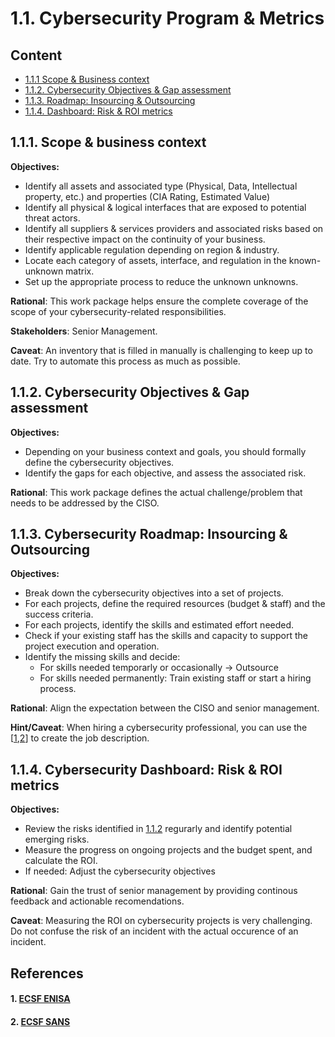 # 1.1. Cybersecurity Program & Metrics

## Content
* [1.1.1 Scope & Business context](#111-scope--business-context)
* [1.1.2. Cybersecurity Objectives & Gap assessment](#112-cybersecurity-objectives--gap-assessment) 
* [1.1.3. Roadmap: Insourcing & Outsourcing](#113-cybersecurity-roadmap-insourcing--outsourcing)
* [1.1.4. Dashboard: Risk & ROI metrics](#114-cybersecurity-dashboard-risk--roi-metrics)

## 1.1.1. Scope & business context 

**Objectives:**
* Identify all assets and associated type (Physical, Data, Intellectual property, etc.) and properties (CIA Rating, Estimated Value) 
* Identify all physical & logical interfaces that are exposed to potential threat actors.
* Identify all suppliers & services providers and associated risks based on their respective impact on the continuity of your business. 
* Identify applicable regulation depending on region & industry. 
* Locate each category of assets, interface, and regulation in the known-unknown matrix. 
* Set up the appropriate process to reduce the unknown unknowns.

**Rational**: This work package helps ensure the complete coverage of the scope of your cybersecurity-related responsibilities.

**Stakeholders**: Senior Management. 

**Caveat**: An inventory that is filled in manually is challenging to keep up to date. Try to automate this process as much as possible.  

## 1.1.2. Cybersecurity Objectives & Gap assessment 

**Objectives:**
* Depending on your business context and goals, you should formally define the cybersecurity objectives.
* Identify the gaps for each objective, and assess the associated risk. 

**Rational**: This work package defines the actual challenge/problem that needs to be addressed by the CISO. 

## 1.1.3. Cybersecurity Roadmap: Insourcing & Outsourcing 

**Objectives:**
* Break down the cybersecurity objectives into a set of projects.
* For each projects, define the required resources (budget & staff) and the success criteria.
* For each projects, identify the skills and estimated effort needed.
* Check if your existing staff has the skills and capacity to support the project execution and operation. 
* Identify the missing skills and decide:
  * For skills needed temporarly or occasionally -> Outsource
  * For skills needed permanently: Train existing staff or start a hiring process.

**Rational**: Align the expectation between the CISO and senior management. 

**Hint/Caveat**: When hiring a cybersecurity professional, you can use the [[1](#1-ecsf-enisa),[2](#2-ecsf-sans)] to create the job description.

## 1.1.4. Cybersecurity Dashboard: Risk & ROI metrics  

**Objectives:**
* Review the risks identified in [1.1.2](#111-Scope--Business-context) regurarly and identify potential emerging risks.
* Measure the progress on ongoing projects and the budget spent, and calculate the ROI.
* If needed: Adjust the cybersecurity objectives

**Rational**: Gain the trust of senior management by providing continous feedback and actionable recomendations.

**Caveat**: Measuring the ROI on cybersecurity projects is very challenging. Do not confuse the risk of an incident with the actual occurence of an incident.

## References
#### 1. [ECSF ENISA](https://www.enisa.europa.eu/topics/education/european-cybersecurity-skills-framework)
#### 2. [ECSF SANS](https://www.sans.org/ecsf-framework/)
